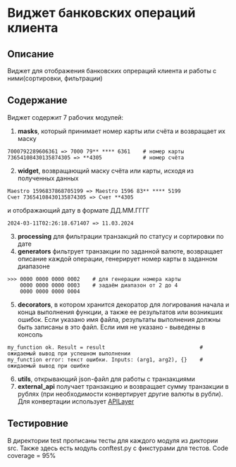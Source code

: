 # Виджет банковских операций клиента

## Описание

Виджет для отображения банковских опрераций клиента и работы с ними(сортировки, фильтрации)

## Содержание

Виджет содержит 7 рабочих модулей:
1. **masks**, который принимает номер карты или счёта и возвращает их маску 
```
7000792289606361 => 7000 79** **** 6361    # номер карты
73654108430135874305 => **4305             # номер счёта
```
2. **widget**, возвращающий маску счёта или карты, исходя из полученных данных
```
Maestro 1596837868705199 => Maestro 1596 83** **** 5199
Счет 73654108430135874305 => Счет **4305
```
и отображающий дату в формате ДД.ММ.ГГГГ
```
2024-03-11T02:26:18.671407 => 11.03.2024
```
3. **processing** для фильтрации транзакций по статусу и сортировки по дате
4. **generators** фильтрует транзакции по заданной валюте, возвращает описание каждой операции, генерирует номер карты в заданном диапазоне
```
>>> 0000 0000 0000 0002    # для генерации номера карты
    0000 0000 0000 0003    # задаём диапазон от 2 до 4  
    0000 0000 0000 0004     
```
5. **decorators**, в котором хранится декоратор для логирования начала и конца выполнения функции, а также ее результатов или возникших ошибок. Если указано имя файла, результаты выполнения должны быть записаны в это файл. Если имя не указано - выведены в консоль
```
my_function ok. Result = result                              # ожидаемый вывод при успешном выполнении
my_function error: текст ошибки. Inputs: (arg1, arg2), {}    # ожидаемый вывод при ошибке
```
6. **utils**, открывающий json-файл для работы с транзакциями
7. **external_api** получает транзакцию и возвращает сумму транзакции в рублях (при необходимости конвертирует другие валюты в рубли). Для конвертации использует [APILayer](https://apilayer.com/marketplace/exchangerates_data-api)
## Тестировние
В директории test прописаны тесты для каждого модуля из диктории src.
Также здесь есть модуль conftest.py с фикстурами для тестов. Code coverage = 95%
